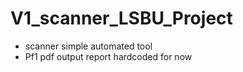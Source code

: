 # V1_scanner_LSBU_Project


- scanner simple automated tool 
- Pf1 pdf output report hardcoded for now
